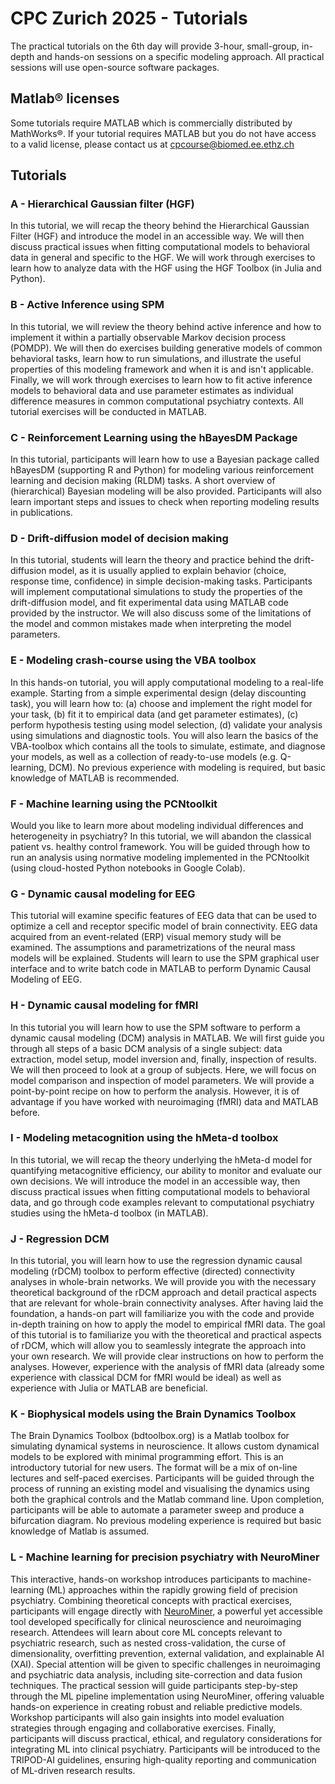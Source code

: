 # CPC Zurich 2025 - Tutorials

The practical tutorials on the 6th day will provide 3-hour, small-group, in-depth and hands-on sessions on a specific modeling approach. All practical sessions will use open-source software packages. 

## Matlab® licenses
Some tutorials require MATLAB which is commercially distributed by MathWorks®. If your tutorial requires MATLAB but you do not have access to a valid license, please contact us at [cpcourse@biomed.ee.ethz.ch](mailto:cpcourse@biomed.ee.ethz.ch)


## Tutorials

### A - Hierarchical Gaussian filter (HGF)
In this tutorial, we will recap the theory behind the Hierarchical Gaussian Filter (HGF) and introduce the model in an accessible way. We will then discuss practical issues when fitting computational models to behavioral data in general and specific to the HGF. We will work through exercises to learn how to analyze data with the HGF using the HGF Toolbox (in Julia and Python).

### B - Active Inference using SPM
In this tutorial, we will review the theory behind active inference and how to implement it within a partially observable Markov decision process (POMDP). We will then do exercises building generative models of common behavioral tasks, learn how to run simulations, and illustrate the useful properties of this modeling framework and when it is and isn't applicable. Finally, we will work through exercises to learn how to fit active inference models to behavioral data and use parameter estimates as individual difference measures in common computational psychiatry contexts. All tutorial exercises will be conducted in MATLAB.

### C - Reinforcement Learning using the hBayesDM Package
In this tutorial, participants will learn how to use a Bayesian package called hBayesDM (supporting R and Python) for modeling various reinforcement learning and decision making (RLDM) tasks. A short overview of (hierarchical) Bayesian modeling will be also provided. Participants will also learn important steps and issues to check when reporting modeling results in publications.

### D - Drift-diffusion model of decision making
In this tutorial, students will learn the theory and practice behind the drift-diffusion model, as it is usually applied to explain behavior (choice, response time, confidence) in simple decision-making tasks. Participants will implement computational simulations to study the properties of the drift-diffusion model, and fit experimental data using MATLAB code provided by the instructor. We will also discuss some of the limitations of the model and common mistakes made when interpreting the model parameters.

### E - Modeling crash-course using the VBA toolbox
In this hands-on tutorial, you will apply computational modeling to a real-life example. Starting from a simple experimental design (delay discounting task), you will learn how to: (a) choose and implement the right model for your task, (b) fit it to empirical data (and get parameter estimates), (c) perform hypothesis testing using model selection, (d) validate your analysis using simulations and diagnostic tools. You will also learn the basics of the VBA-toolbox which contains all the tools to simulate, estimate, and diagnose your models, as well as a collection of ready-to-use models (e.g. Q-learning, DCM). No previous experience with modeling is required, but basic knowledge of MATLAB is recommended.

### F - Machine learning using the PCNtoolkit
Would you like to learn more about modeling individual differences and heterogeneity in psychiatry? In this tutorial, we will abandon the classical patient vs. healthy control framework. You will be guided through how to run an analysis using normative modeling implemented in the PCNtoolkit (using cloud-hosted Python notebooks in Google Colab).

### G - Dynamic causal modeling for EEG
This tutorial will examine specific features of EEG data that can be used to optimize a cell and receptor specific model of brain connectivity. EEG data acquired from an event-related (ERP) visual memory study will be examined. The assumptions and parametrizations of the neural mass models will be explained. Students will learn to use the SPM graphical user interface and to write batch code in MATLAB to perform Dynamic Causal Modeling of EEG.

### H - Dynamic causal modeling for fMRI
In this tutorial you will learn how to use the SPM software to perform a dynamic causal modeling (DCM) analysis in MATLAB. We will first guide you through all steps of a basic DCM analysis of a single subject: data extraction, model setup, model inversion and, finally, inspection of results. We will then proceed to look at a group of subjects. Here, we will focus on model comparison and inspection of model parameters. We will provide a point-by-point recipe on how to perform the analysis. However, it is of advantage if you have worked with neuroimaging (fMRI) data and MATLAB before.

### I - Modeling metacognition using the hMeta-d toolbox
In this tutorial, we will recap the theory underlying the hMeta-d model for quantifying metacognitive efficiency, our ability to monitor and evaluate our own decisions. We will introduce the model in an accessible way, then discuss practical issues when fitting computational models to behavioral data, and go through code examples relevant to computational psychiatry studies using the hMeta-d toolbox (in MATLAB).

### J - Regression DCM
In this tutorial, you will learn how to use the regression dynamic causal modeling (rDCM) toolbox to perform effective (directed) connectivity analyses in whole-brain networks. We will provide you with the necessary theoretical background of the rDCM approach and detail practical aspects that are relevant for whole-brain connectivity analyses. After having laid the foundation, a hands-on part will familiarize you with the code and provide in-depth training on how to apply the model to empirical fMRI data. The goal of this tutorial is to familiarize you with the theoretical and practical aspects of rDCM, which will allow you to seamlessly integrate the approach into your own research. We will provide clear instructions on how to perform the analyses. However, experience with the analysis of fMRI data (already some experience with classical DCM for fMRI would be ideal) as well as experience with Julia or MATLAB are beneficial.

### K - Biophysical models using the Brain Dynamics Toolbox
The Brain Dynamics Toolbox (bdtoolbox.org) is a Matlab toolbox for simulating dynamical systems in neuroscience. It allows custom dynamical models to be explored with minimal programming effort. This is an introductory tutorial for new users. The format will be a mix of on-line lectures and self-paced exercises. Participants will be guided through the process of running an existing model and visualising the dynamics using both the graphical controls and the Matlab command line. Upon completion, participants will be able to automate a parameter sweep and produce a bifurcation diagram. No previous modeling experience is required but basic knowledge of Matlab is assumed.

### L - Machine learning for precision psychiatry with NeuroMiner
This interactive, hands-on workshop introduces participants to machine-learning (ML) approaches within the rapidly growing field of precision psychiatry. Combining theoretical concepts with practical exercises, participants will engage directly with [NeuroMiner](https://github.com/neurominer-git/NeuroMiner_1.3), a powerful yet accessible tool developed specifically for clinical neuroscience and neuroimaging research. Attendees will learn about core ML concepts relevant to psychiatric research, such as nested cross-validation, the curse of dimensionality, overfitting prevention, external validation, and explainable AI (XAI). Special attention will be given to specific challenges in neuroimaging and psychiatric data analysis, including site-correction and data fusion techniques. The practical session will guide participants step-by-step through the ML pipeline implementation using NeuroMiner, offering valuable hands-on experience in creating robust and reliable predictive models. Workshop participants will also gain insights into model evaluation strategies through engaging and collaborative exercises. Finally, participants will discuss practical, ethical, and regulatory considerations for integrating ML into clinical psychiatry. Participants will be introduced to the TRIPOD-AI guidelines, ensuring high-quality reporting and communication of ML-driven research results.